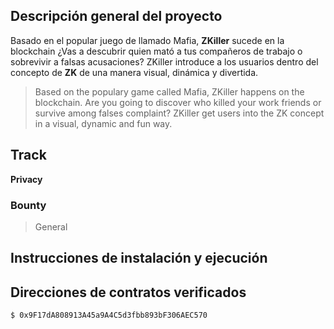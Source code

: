 ## Descripción general del proyecto

Basado en el popular juego de llamado Mafia, **ZKiller** sucede en la blockchain ¿Vas a descubrir quien mató a tus compañeros de trabajo o sobrevivir a falsas acusaciones? ZKiller introduce a los usuarios dentro del concepto de **ZK** de una manera visual, dinámica y divertida.

> Based on the populary game called Mafia, ZKiller happens on the blockchain. Are you going to discover who killed your work friends or survive among falses complaint? ZKiller get users into the ZK concept in a visual, dynamic and fun way.


## Track

**Privacy**

### Bounty

> General

## Instrucciones de instalación y ejecución



## Direcciones de contratos verificados

```shell
$ 0x9F17dA808913A45a9A4C5d3fbb893bF306AEC570
```
